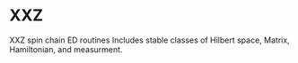# XXZ
XXZ spin chain ED routines
Includes stable classes of Hilbert space, Matrix, Hamiltonian, and measurment.
